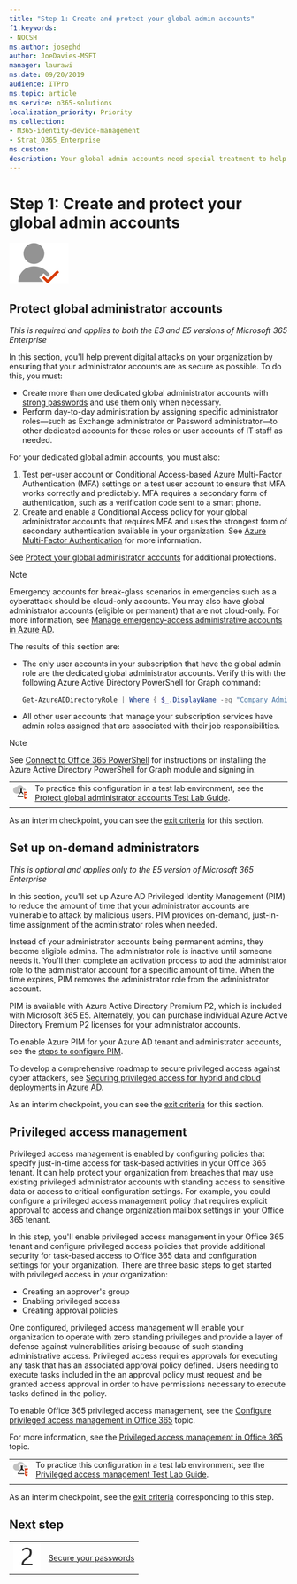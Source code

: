 ```yaml
---
title: "Step 1: Create and protect your global admin accounts"
f1.keywords:
- NOCSH
ms.author: josephd
author: JoeDavies-MSFT
manager: laurawi
ms.date: 09/20/2019
audience: ITPro
ms.topic: article
ms.service: o365-solutions
localization_priority: Priority
ms.collection: 
- M365-identity-device-management
- Strat_O365_Enterprise
ms.custom:
description: Your global admin accounts need special treatment to help keep them secure from credential compromise.
---
```


# Step 1: Create and protect your global admin accounts

![Phase 2-Identity](../media/deploy-foundation-infrastructure/identity_icon-small.png)

<a name="identity-global-admin"></a>
## Protect global administrator accounts

*This is required and applies to both the E3 and E5 versions of Microsoft 365 Enterprise*

In this section, you'll help prevent digital attacks on your organization by ensuring that your administrator accounts are as secure as possible. To do this, you must:

- Create more than one dedicated global administrator accounts with [strong passwords](https://support.microsoft.com//help/4026406/microsoft-account-create-a-strong-password) and use them only when necessary.
- Perform day-to-day administration by assigning specific administrator roles—such as Exchange administrator or Password administrator—to other dedicated accounts for those roles or user accounts of IT staff as needed.

For your dedicated global admin accounts, you must also:

1. Test per-user account or Conditional Access-based Azure Multi-Factor Authentication (MFA) settings on a test user account to ensure that MFA works correctly and predictably. MFA requires a secondary form of authentication, such as a verification code sent to a smart phone.
2. Create and enable a Conditional Access policy for your global administrator accounts that requires MFA and uses the strongest form of secondary authentication available in your organization. See [Azure Multi-Factor Authentication](identity-access-prerequisites.md#protecting-administrator-accounts) for more information.

See [Protect your global administrator accounts](https://docs.microsoft.com/office365/enterprise/protect-your-global-administrator-accounts#additional-protections-for-enterprise-organizations) for additional protections.

> [!Note]
> Emergency accounts for break-glass scenarios in emergencies such as a cyberattack should be cloud-only accounts. You may also have global administrator accounts (eligible or permanent) that are not cloud-only. For more information, see [Manage emergency-access administrative accounts in Azure AD](https://docs.microsoft.com/azure/active-directory/users-groups-roles/directory-emergency-access).

The results of this section are:

- The only user accounts in your subscription that have the global admin role are the dedicated global administrator accounts. Verify this with the following Azure Active Directory PowerShell for Graph command: 
  ```powershell
  Get-AzureADDirectoryRole | Where { $_.DisplayName -eq "Company Administrator" } | Get-AzureADDirectoryRoleMember | Ft DisplayName
  ```
- All other user accounts that manage your subscription services have admin roles assigned that are associated with their job responsibilities.

> [!Note]
> See [Connect to Office 365 PowerShell](https://docs.microsoft.com/office365/enterprise/powershell/connect-to-office-365-powershell) for instructions on installing the Azure Active Directory PowerShell for Graph module and signing in.

|||
|:-------|:-----|
|![Test Lab Guides for the Microsoft cloud](../media/m365-enterprise-test-lab-guides/cloud-tlg-icon-small.png)|  To practice this configuration in a test lab environment, see the [Protect global administrator accounts Test Lab Guide](protect-global-administrator-accounts-microsoft-365-test-environment.md). |
|||

As an interim checkpoint, you can see the [exit criteria](identity-exit-criteria.md#crit-identity-global-admin) for this section.


<a name="identity-pim"></a>
## Set up on-demand administrators

*This is optional and applies only to the E5 version of Microsoft 365 Enterprise*

In this section, you'll set up Azure AD Privileged Identity Management (PIM) to reduce the amount of time that your administrator accounts are vulnerable to attack by malicious users. PIM provides on-demand, just-in-time assignment of the administrator roles when needed.  

Instead of your administrator accounts being permanent admins, they become eligible admins. The administrator role is inactive until someone needs it. You'll then complete an activation process to add the administrator role to the administrator account for a specific amount of time. When the time expires, PIM removes the administrator role from the administrator account.

PIM is available with Azure Active Directory Premium P2, which is included with Microsoft 365 E5. Alternately, you can purchase individual Azure Active Directory Premium P2 licenses for your administrator accounts.

To enable Azure PIM for your Azure AD tenant and administrator accounts, see the [steps to configure PIM](https://docs.microsoft.com/azure/active-directory/active-directory-privileged-identity-management-configure).

To develop a comprehensive roadmap to secure privileged access against cyber attackers, see [Securing privileged access for hybrid and cloud deployments in Azure AD](https://docs.microsoft.com/azure/active-directory/admin-roles-best-practices).

As an interim checkpoint, you can see the [exit criteria](identity-exit-criteria.md#crit-identity-pim) for this section.


<a name="identity-pam"></a>
## Privileged access management

Privileged access management is enabled by configuring policies that specify just-in-time access for task-based activities in your Office 365 tenant. It can help protect your organization from breaches that may use existing privileged administrator accounts with standing access to sensitive data or access to critical configuration settings. For example, you could configure a privileged access management policy that requires explicit approval to access and change organization mailbox settings in your Office 365 tenant.

In this step, you'll enable privileged access management in your Office 365 tenant and configure privileged access policies that provide additional security for task-based access to Office 365 data and configuration settings for your organization. There are three basic steps to get started with privileged access in your organization:

- Creating an approver's group
- Enabling privileged access
- Creating approval policies

One configured, privileged access management will enable your organization to operate with zero standing privileges and provide a layer of defense against vulnerabilities arising because of such standing administrative access. Privileged access requires approvals for executing any task that has an associated approval policy defined. Users needing to execute tasks included in the an approval policy must request and be granted access approval in order to have permissions necessary to execute tasks defined in the policy.

To enable Office 365 privileged access management, see the [Configure privileged access management in Office 365](https://docs.microsoft.com/office365/securitycompliance/privileged-access-management-configuration) topic.

For more information, see the [Privileged access management in Office 365](https://docs.microsoft.com/office365/securitycompliance/privileged-access-management-overview) topic.


|||
|:-------|:-----|
|![Test Lab Guides for the Microsoft cloud](../media/m365-enterprise-test-lab-guides/cloud-tlg-icon-small.png)|  To practice this configuration in a test lab environment, see the [Privileged access management Test Lab Guide](privileged-access-microsoft-365-enterprise-dev-test-environment.md). |
|||

As an interim checkpoint, see the [exit criteria](identity-exit-criteria.md#crit-identity-pam) corresponding to this step.

## Next step

|||
|:-------|:-----|
|![Step 2](../media/stepnumbers/Step2.png)| [Secure your passwords](identity-secure-your-passwords.md) |

